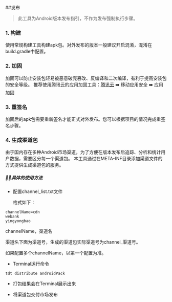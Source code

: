 ##发布

>此工具为Android版本发布指引，不作为发布强制执行步骤。

### 1. 构建

使用常规构建工具构建apk包。对外发布的版本一般建议开启混淆，混淆在build.gradle中配置。


### 2. 加固

加固可以防止安装包轻易被恶意破壳篡改、反编译和二次编译，有利于提高安装包的安全等级。
推荐使用腾讯云的应用加固工具：[腾讯云](http://cloud.tencent.com) ➡️ 移动应用安全 ➡️ 应用加固

### 3. 重签名

加固后的apk包需要重新签名才能正式对外发布。您可以根据项目的情况完成重签名步骤。

### 4. 生成渠道包


由于国内存在多种Android市场渠道，为了方便在版本发布后追踪、分析和统计用户数据，需要区分每一个渠道包。
本工具通过在META-INF目录添加渠道文件的方式提供生成渠道包的服务。

##### 🙆‍♂️具体的使用方法

+ 配置channel_list.txt文件
  
  格式如下：
  
```
channelName=cdn
webank
yingyongbao
```
channelName，渠道名

渠道名下面为渠道号，生成的渠道包实际渠道号为channel_渠道号。

如果配置多个channelName，以第一个配置为准。

+ Terminal运行命令

```
tdt distribute androidPack
```

+ 打包结果会在Terminal展示出来

+ 将渠道包交付市场发布

